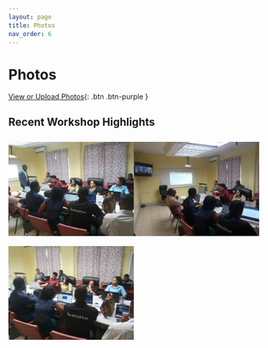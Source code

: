 ```yaml
---
layout: page
title: Photos
nav_order: 6
---
```


# Photos
[View or Upload Photos](https://drive.google.com/drive/folders/1pZsSeBRRbVlZ6rRpRhg6VfYAUMT6arta?usp=share_link){: .btn .btn-purple }

## Recent Workshop Highlights

<img align="left" src="images/photos-session1/4.jpeg"  vspace="10" width="250">

<img align="left" src="images/photos-session1/3.jpeg"  vspace="10" width="250">

<img align="left" src="images/photos-session1/7.jpeg"  vspace="10" width="250">

